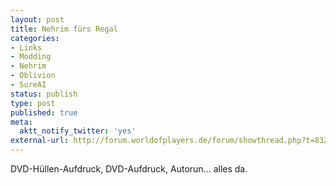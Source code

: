 ```yaml
---
layout: post
title: Nehrim fürs Regal
categories:
- Links
- Modding
- Nehrim
- Oblivion
- SureAI
status: publish
type: post
published: true
meta:
  aktt_notify_twitter: 'yes'
external-url: http://forum.worldofplayers.de/forum/showthread.php?t=832029
---
```

DVD-Hüllen-Aufdruck, DVD-Aufdruck, Autorun... alles da.
